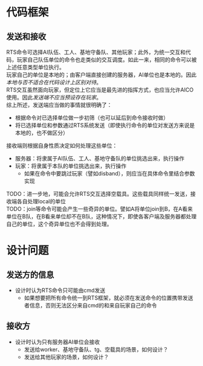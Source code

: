 # 代码框架
## 发送和接收
RTS命令可选择AI队伍、工人、基地守备队、其他玩家；此外，为统一交互和代码，玩家自己队伍单位的命令也走类似的交互调度。如此一来，相同的命令可以被上述任意类型单位执行。  
玩家自己的单位是本地的；由客户端直接创建的服务器，AI单位也是本地的。因此*本地与否不适合在代码设计上区别对待*。  
RTS交互虽然面向玩家，但定位上它应当是最先进的指挥方式，也应当允许AICO使用。因此*发送端不应当预设存在玩家*。  
综上所述，发送端应当做的事情就很明确了：
+ 根据命令对已选择单位做一步初筛（也可以延后到命令接收时做）
+ 将已选择单位和参数通过RTS系统发送（即使执行命令的单位对发送方来说是本地的，也不做区分）

接收端则根据自身性质决定如何处理这些单位：
+ 服务器：将隶属于AI队伍、工人、基地守备队的单位挑选出来，执行操作
+ 玩家：将隶属于本队的单位挑选出来，执行操作
    + 如果在命令中要跳过玩家（譬如disband），则应当在具体命令里结合参数实现

TODO：进一步地，可能会允许RTS交互选择空载具。这些载具同样统一发送，接收端各自处理local的单位  
TODO：join等命令可能会产生一些奇异的单位。譬如A将单位join到B，在A看来单位在B队，在B看来单位却不在B队，这种情况下，即使各客户端及服务器都处理自己的单位，这个奇异单位也不会得到处理。
# 设计问题
## 发送方的信息
+ 设计时认为RTS命令只可能由cmd发送
    + 如果想要把所有命令统一到RTS框架，就必须在发送命令的位置携带发送者信息，否则无法区分来自cmd的和来自玩家自己的命令
## 接收方
+ 设计时认为只有服务器AI单位会接收
    + 发送给worker、基地守备队、tg、空载具的场景，如何设计？
    + 发送给其他玩家的场景，如何设计？